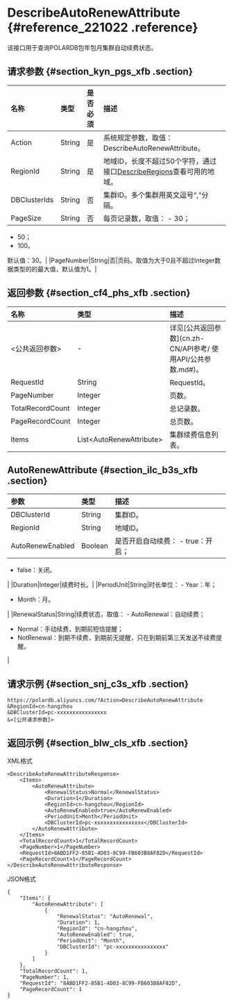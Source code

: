 # DescribeAutoRenewAttribute {#reference_221022 .reference}

该接口用于查询POLARDB包年包月集群自动续费状态。

## 请求参数 {#section_kyn_pgs_xfb .section}

|名称|类型|是否必须|描述|
|:-|:-|:---|:-|
|Action|String|是|系统规定参数，取值：DescribeAutoRenewAttribute。|
|RegionId|String|是|地域ID，长度不超过50个字符，通过接口[DescribeRegions](cn.zh-CN/API参考/地域/DescribeRegions.md#)查看可用的地域。|
|DBClusterIds|String|否|集群ID。多个集群用英文逗号“,”分隔。|
|PageSize|String|否|每页记录数，取值： -   30；
-   50；
-   100。

 默认值：30。|
|PageNumber|String|否|页码。取值为大于0且不超过Integer数据类型的的最大值，默认值为1。|

## 返回参数 {#section_cf4_phs_xfb .section}

|名称|类型|描述|
|:-|:-|:-|
|<公共返回参数\>|-|详见[公共返回参数](cn.zh-CN/API参考/ 使用API/公共参数.md#)。|
|RequestId|String|RequestId。|
|PageNumber|Integer|页数。|
|TotalRecordCount|Integer|总记录数。|
|PageRecordCount|Integer|总页数。|
|Items|List<AutoRenewAttribute\>|集群续费信息列表。|

## AutoRenewAttribute {#section_ilc_b3s_xfb .section}

|参数|类型|描述|
|:-|:-|:-|
|DBClusterId|String|集群ID。|
|RegionId|String|地域ID。|
|AutoRenewEnabled|Boolean|是否开启自动续费： -   true：开启；
-   false：关闭。

 |
|Duration|Integer|续费时长。|
|PeriodUnit|String|时长单位： -   Year：年；
-   Month：月。

 |
|RenewalStatus|String|续费状态，取值： -   AutoRenewal：自动续费；
-   Normal：手动续费，到期前短信提醒；
-   NotRenewal：到期不续费，到期前无提醒，只在到期前第三天发送不续费提醒。

 |

## 请求示例 {#section_snj_c3s_xfb .section}

```
https://polardb.aliyuncs.com/?Action=DescribeAutoRenewAttribute
&RegionId=cn-hangzhou
&DBClusterId=pc-xxxxxxxxxxxxxxxx
&<[公共请求参数]>
```

## 返回示例 {#section_blw_cls_xfb .section}

XML格式

```
<DescribeAutoRenewAttributeResponse>  
	<Items>
		<AutoRenewAttribute>
			<RenewalStatus>Normal</RenewalStatus>
			<Duration>1</Duration>
			<RegionId>cn-hangzhou</RegionId>
			<AutoRenewEnabled>true</AutoRenewEnabled>
			<PeriodUnit>Month</PeriodUnit>
			<DBClusterId>pc-xxxxxxxxxxxxxxxx</DBClusterId>
		</AutoRenewAttribute>
	</Items>
	<TotalRecordCount>1</TotalRecordCount>
	<PageNumber>1</PageNumber>
	<RequestId>8ABD1FF2-85B1-4D03-8C99-FB603B8AF82D</RequestId>
	<PageRecordCount>1</PageRecordCount>
</DescribeAutoRenewAttributeResponse>
```

JSON格式

```
{
	"Items": {
		"AutoRenewAttribute": [
			{
				"RenewalStatus": "AutoRenewal",
				"Duration": 1,
				"RegionId": "cn-hangzhou",
				"AutoRenewEnabled": true,
				"PeriodUnit": "Month",
				"DBClusterId": "pc-xxxxxxxxxxxxxxxx"
			}
		]
	},
	"TotalRecordCount": 1,
	"PageNumber": 1,
	"RequestId": "8ABD1FF2-85B1-4D03-8C99-FB603B8AF82D",
	"PageRecordCount": 1
}
```


